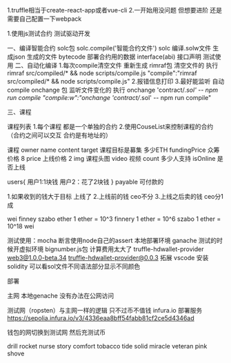 1.truffle相当于create-react-app或者vue-cli
2.一开始用没问题 但想要进阶 还是需要自己配置一下webpack

1.使用js测试合约 测试驱动开发




一、编译智能合约
solc包
solc.compile('智能合约文件')
solc 编译.solw文件 生成json 
   生成的文件 bytecode  部署合约用的数据
             interface(abi) 接口声明 测试使用
 二、自动化编译
1.每次compile清空文件 重新生成
 rimraf包 清空文件的   执行 rimraf src/compiled/* && node scripts/compile.js
"compile":"rimraf src/compiled/* && node scripts/compile.js"
2.报错信息打印
3.最好能监听 自动compile
onchange 包 监听文件变化的  执行 onchange 'contract/*.sol' -- npm run compile
"compile:w":"onchange 'contract/*.sol' -- npm run compile"

三、课程

课程列表
   1.每个课程 都是一个单独的合约
   2.使用CouseList来控制课程的合约（合约之间可以交互  合约是有地址的）

课程
  owner 
  name
  content
  target 课程目标是募集 多少ETH
  fundingPrice 众筹价格 8
  price 上线价格 2
  img 课程头图
  video 视频
  count 多少人支持
  isOnline 是否上线

  users{
   用户1:1块钱
   用户2：花了2块钱
  }
  payable 可付款的

  1.如果收到的钱大于目标 上线了
  2.上线前的钱 ceo不分
  3.上线之后卖的钱 ceo分1成

  wei finney szabo ether
  1 ether = 10^3 finnery
  1 ether = 10^6 szabo
  1 ether = 10^18 wei



  
测试使用：mocha
断言使用node自己的assert
本地部署环境 ganache 测试的时候开虚拟环境
bignumber.js包  计算费用太大了 
truffle-hdwallet-provider
web3@1.0.0-beta.34 truffle-hdwallet-provider@0.0.3
拓展
vscode 安装solidity  可以看sol文件不同语法部分显示不同颜色

部署
 
  主网
  本地genache 没有办法在公网访问

  测试网（ropsten）与主网一样的逻辑 只不过币不值钱
  infura.io 部署服务
https://sepolia.infura.io/v3/4336eaa8bff54fabb81cf2ce5d4346ad

 钱包的网切换到测试网  然后充测试币

drill rocket nurse story comfort tobacco tide solid miracle veteran pink shove